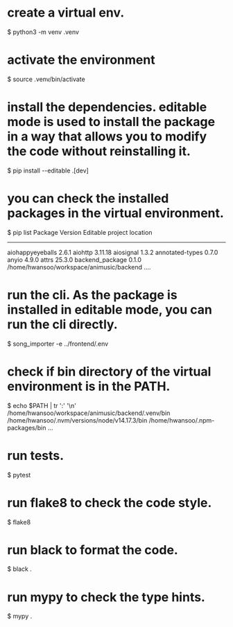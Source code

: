 # create a virtual env.
$ python3 -m venv .venv 

# activate the environment
$ source .venv/bin/activate

# install the dependencies. editable mode is used to install the package in a way that allows you to modify the code without reinstalling it.
$ pip install --editable .[dev]

# you can check the installed packages in the virtual environment.
$ pip list
Package            Version     Editable project location
------------------ ----------- ----------------------------------------
aiohappyeyeballs   2.6.1
aiohttp            3.11.18
aiosignal          1.3.2
annotated-types    0.7.0
anyio              4.9.0
attrs              25.3.0
backend_package    0.1.0       /home/hwansoo/workspace/animusic/backend
....

# run the cli. As the package is installed in editable mode, you can run the cli directly.
$ song_importer -e ../frontend/.env 

# check if bin directory of the virtual environment is in the PATH.
$ echo $PATH | tr ':' '\n'
/home/hwansoo/workspace/animusic/backend/.venv/bin
/home/hwansoo/.nvm/versions/node/v14.17.3/bin
/home/hwansoo/.npm-packages/bin
...

# run tests.
$ pytest

# run flake8 to check the code style.
$ flake8 

# run black to format the code.
$ black .

# run mypy to check the type hints.
$ mypy .